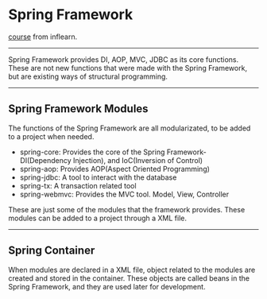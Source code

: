 # Spring Framework

[course](https://inf.run/sWCA) from inflearn.

---

Spring Framework provides DI, AOP, MVC, JDBC as its core functions. These are not new functions that were made with the Spring Framework, but are existing ways of structural programming. 

---

## Spring Framework Modules

The functions of the Spring Framework are all modularizated, to be added to a project when needed.

- spring-core: Provides the core of the Spring Framework- DI(Dependency Injection), and IoC(Inversion of Control)
- spring-aop: Provides AOP(Aspect Oriented Programming)
- spring-jdbc: A tool to interact with the database
- spring-tx: A transaction related tool
- spring-webmvc: Provides the MVC tool. Model, View, Controller

These are just some of the modules that the framework provides. These modules can be added to a project through a XML file.

---

## Spring Container

When modules are declared in a XML file, object related to the modules are created and stored in the container. These objects are called beans in the Spring Framework, and they are used later for development.

